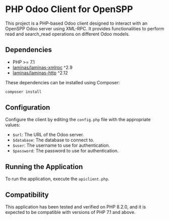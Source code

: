 # PHP Odoo Client for OpenSPP

This project is a PHP-based Odoo client designed to interact with an OpenSPP Odoo server using XML-RPC. It provides functionalities to perform read and search_read operations on different Odoo models.

## Dependencies

- PHP >= 7.1
- [laminas/laminas-xmlrpc](https://docs.laminas.dev/laminas-xmlrpc/) ^2.9
- [laminas/laminas-http](https://docs.laminas.dev/laminas-http/) ^2.12

These dependencies can be installed using Composer:

```sh
composer install
```

## Configuration

Configure the client by editing the `config.php` file with the appropriate values:

- `$url`: The URL of the Odoo server.
- `$database`: The database to connect to.
- `$user`: The username to use for authentication.
- `$password`: The password to use for authentication.

## Running the Application

To run the application, execute the `apiclient.php`.

## Compatibility

This application has been tested and verified on PHP 8.2.0, and it is expected to be compatible with versions of PHP 7.1 and above.
